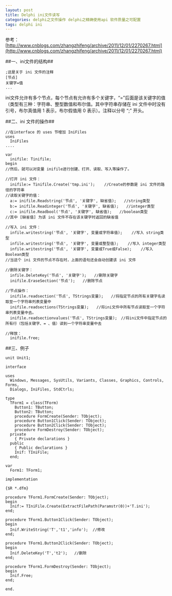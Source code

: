 ```yaml
---
layout: post
title: Delphi ini文件读写
categories: delphi之文件操作 delphi之精确使用api 软件质量之可配置
tags: delphi ini
---
```


参考：[http://www.cnblogs.com/zhangzhifeng/archive/2011/12/01/2270267.html](http://www.cnblogs.com/zhangzhifeng/archive/2011/12/01/2270267.html)
 
##一、ini文件的结构##

    ;这是关于 ini 文件的注释
    [节点]
    关键字=值
    ...

ini文件允许有多个节点，每个节点有允许有多个关键字，“=”后面是该关键字的值（类型有三种：字符串、整型数值和布尔值。其中字符串存储在 ini 文件中时没有引号，布尔真值用 1 表示，布尔假值用 0 表示）。注释以分号 “;” 开头。

##二、ini 文件的操作##

```
//在interface 的 uses 节增加 IniFiles
uses
  IniFiles
....

var 
  inifile: Tinifile;
begin
//然后，就可以对变量 inifile进行创建、打开、读取、写入等操作了。

//打开 ini 文件：
  inifile:= Tinifile.Create('tmp.ini');    //Create的参数是 ini 文件的路径的字符串
//读取关键字的值：
  a:= inifile.Readstring('节点', '关键字', 缺省值);　　//string类型
  b:= inifile.Readinteger('节点', '关键字', 缺省值);　　//integer类型
  c:= inifile.Readbool('节点', '关键字', 缺省值);　　//boolean类型
//其中 [缺省值] 为该 ini 文件不存在该关键字时返回的缺省值

//写入 ini 文件：
  infile.writestring('节点', '关键字', 变量或字符串值);    //写入 string类型
  infile.writestring('节点', '关键字', 变量或整型值);    //写入 integer类型
  infile.writestring('节点', '关键字', 变量或True或False);    //写入 Boolean类型
//当这个 ini 文件的节点不存在时，上面的语句还会自动创建该 ini 文件

//删除关键字：
  infile.DeleteKey('节点', '关键字');　　//删除关键字
  inifile.EraseSection('节点');　　//删除节点

//节点操作：
  inifile.readsection('节点', TStrings变量);　　//将指定节点的所有关键字名读取至一个字符串列表变量中
  inifile.readsections(TStrings变量);　　//将ini文件中所有节点读取至一个字符串列表变量中去。
  inifile.readsectionvalues('节点', TStrings变量);　//将ini文件中指定节点的所有行（包括关键字、= 、值）读到一个字符串变量中去

//释放：
  inifile.free;
```

##三、例子

```
unit Unit1;
    
interface
    
uses
  Windows, Messages, SysUtils, Variants, Classes, Graphics, Controls, Forms,
  Dialogs, IniFiles, StdCtrls;
    
type
  TForm1 = class(TForm)
    Button1: TButton;
    Button2: TButton;
    procedure FormCreate(Sender: TObject);
    procedure Button1Click(Sender: TObject);
    procedure Button2Click(Sender: TObject);
    procedure FormDestroy(Sender: TObject);
  private
    { Private declarations }
  public
    { Public declarations }
    Inif: TIniFile;
  end;
    
var
  Form1: TForm1;
    
implementation
  
{$R *.dfm}
    
procedure TForm1.FormCreate(Sender: TObject);
begin
  Inif:= TIniFile.Create(ExtractFilePath(Paramstr(0))+'T.ini');
end;
  
procedure TForm1.Button1Click(Sender: TObject);
begin
  Inif.WriteString('T','t1','info');  //修改
end;
    
procedure TForm1.Button2Click(Sender: TObject);
begin
  Inif.DeleteKey('T','t2');   //删除
end;
  
procedure TForm1.FormDestroy(Sender: TObject);
begin
  Inif.Free;
end;
  
end.
```
